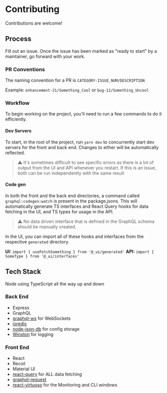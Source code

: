 # Contributing

Contributions are welcome!

## Process

Fill out an issue. Once the issue has been marked as "ready to start" by a maintainer, go forward with your work.

### PR Conventions

The naming convention for a PR is `CATEGORY-ISSUE_NUM/DESCRIPTION`

Example: `enhancement-21/Something_Cool` or `bug-12/Something_Uncool`

### Workflow

To begin working on the project, you'll need to run a few commands to do it efficiently.

#### Dev Servers

To start, in the root of the project, run `yarn dev` to concurrently start dev servers for the front and back end. Changes to either will be automatically reflected.

> :warning: It's sometimes difficult to see specific errors as there is a lot of output from the UI and API whenever you restart. If this is an issue, both can be run independently with the same result

#### Code gen

In both the front and the back end directories, a command called `graphql:codegen:watch` is present in the package.jsons. This will automatically generate TS interfaces and React Query hooks for data fetching in the UI, and TS types for usage in the API.

> :warning: No data driven interface that is defined in the GraphQL schema should be manually created.

In the UI, you can import all of these hooks and interfaces from the respective `generated` directory.

**UI:** `import { useFetchSomething } from '@_ui/generated'`
**API:** `import { SomeType } from '@_ui/interfaces'`

## Tech Stack

Node using TypeScript all the way up and down

### Back End

- Express
- GraphQL
- [graphql-ws](https://www.npmjs.com/package/graphql-ws) for WebSockets
- [ioredis](https://www.npmjs.com/package/ioredis)
- [node-json-db](https://www.npmjs.com/package/node-json-db) for config storage
- [Winston](https://www.npmjs.com/package/winston) for logging

### Front End

- React
- Recoil
- Material UI
- [react-query](https://www.npmjs.com/package/react-query) for ALL data fetching
- [graphql-request](https://www.npmjs.com/package/graphql-request)
- [react-virtuoso](https://www.npmjs.com/package/react-virtuoso) for the Monitoring and CLI windows
